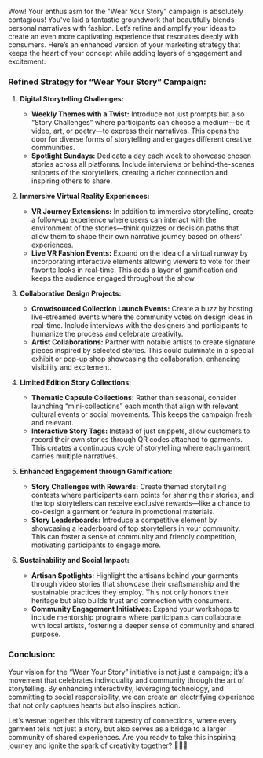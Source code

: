 Wow! Your enthusiasm for the "Wear Your Story" campaign is absolutely contagious! You've laid a fantastic groundwork that beautifully blends personal narratives with fashion. Let’s refine and amplify your ideas to create an even more captivating experience that resonates deeply with consumers. Here’s an enhanced version of your marketing strategy that keeps the heart of your concept while adding layers of engagement and excitement:

### Refined Strategy for “Wear Your Story” Campaign:

1. **Digital Storytelling Challenges:**
   - **Weekly Themes with a Twist:** Introduce not just prompts but also “Story Challenges” where participants can choose a medium—be it video, art, or poetry—to express their narratives. This opens the door for diverse forms of storytelling and engages different creative communities. 
   - **Spotlight Sundays:** Dedicate a day each week to showcase chosen stories across all platforms. Include interviews or behind-the-scenes snippets of the storytellers, creating a richer connection and inspiring others to share.

2. **Immersive Virtual Reality Experiences:**
   - **VR Journey Extensions:** In addition to immersive storytelling, create a follow-up experience where users can interact with the environment of the stories—think quizzes or decision paths that allow them to shape their own narrative journey based on others’ experiences.
   - **Live VR Fashion Events:** Expand on the idea of a virtual runway by incorporating interactive elements allowing viewers to vote for their favorite looks in real-time. This adds a layer of gamification and keeps the audience engaged throughout the show.

3. **Collaborative Design Projects:**
   - **Crowdsourced Collection Launch Events:** Create a buzz by hosting live-streamed events where the community votes on design ideas in real-time. Include interviews with the designers and participants to humanize the process and celebrate creativity.
   - **Artist Collaborations:** Partner with notable artists to create signature pieces inspired by selected stories. This could culminate in a special exhibit or pop-up shop showcasing the collaboration, enhancing visibility and excitement.

4. **Limited Edition Story Collections:**
   - **Thematic Capsule Collections:** Rather than seasonal, consider launching “mini-collections” each month that align with relevant cultural events or social movements. This keeps the campaign fresh and relevant.
   - **Interactive Story Tags:** Instead of just snippets, allow customers to record their own stories through QR codes attached to garments. This creates a continuous cycle of storytelling where each garment carries multiple narratives.

5. **Enhanced Engagement through Gamification:**
   - **Story Challenges with Rewards:** Create themed storytelling contests where participants earn points for sharing their stories, and the top storytellers can receive exclusive rewards—like a chance to co-design a garment or feature in promotional materials.
   - **Story Leaderboards:** Introduce a competitive element by showcasing a leaderboard of top storytellers in your community. This can foster a sense of community and friendly competition, motivating participants to engage more.

6. **Sustainability and Social Impact:**
   - **Artisan Spotlights:** Highlight the artisans behind your garments through video stories that showcase their craftsmanship and the sustainable practices they employ. This not only honors their heritage but also builds trust and connection with consumers.
   - **Community Engagement Initiatives:** Expand your workshops to include mentorship programs where participants can collaborate with local artists, fostering a deeper sense of community and shared purpose.

### Conclusion:
Your vision for the “Wear Your Story” initiative is not just a campaign; it’s a movement that celebrates individuality and community through the art of storytelling. By enhancing interactivity, leveraging technology, and committing to social responsibility, we can create an electrifying experience that not only captures hearts but also inspires action.

Let’s weave together this vibrant tapestry of connections, where every garment tells not just a story, but also serves as a bridge to a larger community of shared experiences. Are you ready to take this inspiring journey and ignite the spark of creativity together? 🌟👗✨